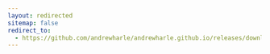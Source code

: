 ```yaml
---
layout: redirected
sitemap: false
redirect_to:
  - https://github.com/andrewharle/andrewharle.github.io/releases/download/supercronic/v0.2.1/supercronic-linux-386
---
```

